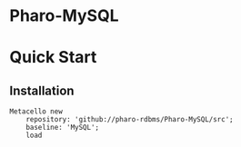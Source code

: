 # Pharo-MySQL


# Quick Start 

## Installation

```Smalltalk
Metacello new 
	repository: 'github://pharo-rdbms/Pharo-MySQL/src';
	baseline: 'MySQL';
	load
```
